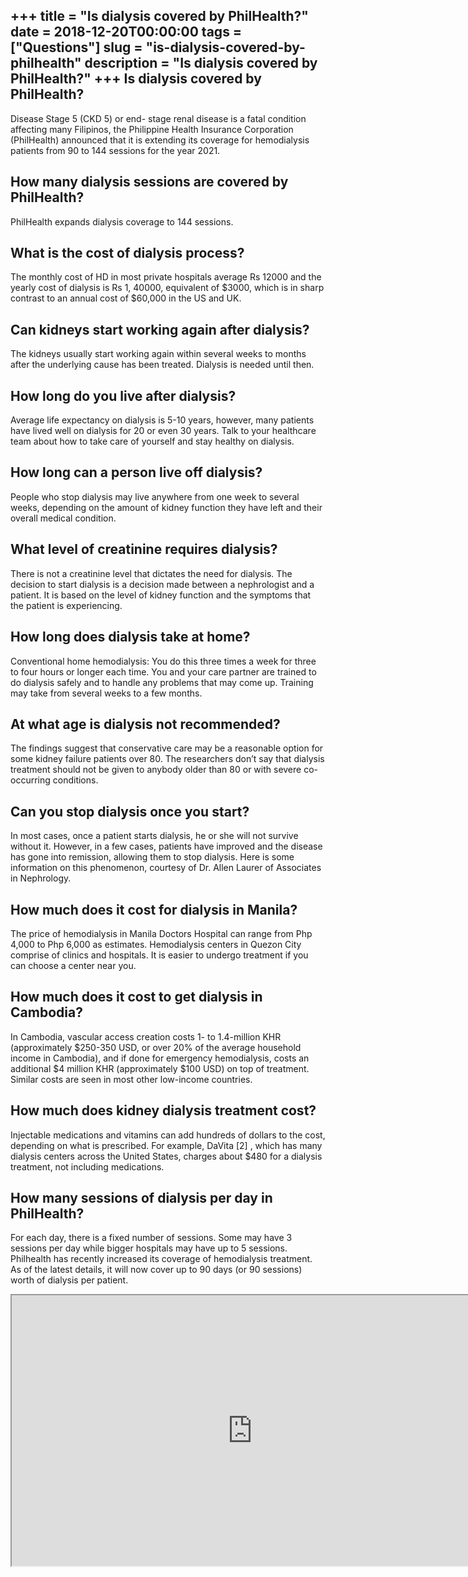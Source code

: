 +++
title = "Is dialysis covered by PhilHealth?"
date = 2018-12-20T00:00:00
tags = ["Questions"]
slug = "is-dialysis-covered-by-philhealth"
description = "Is dialysis covered by PhilHealth?"
+++
Is dialysis covered by PhilHealth?
----------------------------------

Disease Stage 5 (CKD 5) or end- stage renal disease is a fatal condition affecting many Filipinos, the Philippine Health Insurance Corporation (PhilHealth) announced that it is extending its coverage for hemodialysis patients from 90 to 144 sessions for the year 2021.

How many dialysis sessions are covered by PhilHealth?
-----------------------------------------------------

PhilHealth expands dialysis coverage to 144 sessions.

What is the cost of dialysis process?
-------------------------------------

The monthly cost of HD in most private hospitals average Rs 12000 and the yearly cost of dialysis is Rs 1, 40000, equivalent of $3000, which is in sharp contrast to an annual cost of $60,000 in the US and UK.

Can kidneys start working again after dialysis?
-----------------------------------------------

The kidneys usually start working again within several weeks to months after the underlying cause has been treated. Dialysis is needed until then.

How long do you live after dialysis?
------------------------------------

Average life expectancy on dialysis is 5-10 years, however, many patients have lived well on dialysis for 20 or even 30 years. Talk to your healthcare team about how to take care of yourself and stay healthy on dialysis.

How long can a person live off dialysis?
----------------------------------------

People who stop dialysis may live anywhere from one week to several weeks, depending on the amount of kidney function they have left and their overall medical condition.

What level of creatinine requires dialysis?
-------------------------------------------

There is not a creatinine level that dictates the need for dialysis. The decision to start dialysis is a decision made between a nephrologist and a patient. It is based on the level of kidney function and the symptoms that the patient is experiencing.

How long does dialysis take at home?
------------------------------------

Conventional home hemodialysis: You do this three times a week for three to four hours or longer each time. You and your care partner are trained to do dialysis safely and to handle any problems that may come up. Training may take from several weeks to a few months.

At what age is dialysis not recommended?
----------------------------------------

The findings suggest that conservative care may be a reasonable option for some kidney failure patients over 80. The researchers don’t say that dialysis treatment should not be given to anybody older than 80 or with severe co-occurring conditions.

Can you stop dialysis once you start?
-------------------------------------

In most cases, once a patient starts dialysis, he or she will not survive without it. However, in a few cases, patients have improved and the disease has gone into remission, allowing them to stop dialysis. Here is some information on this phenomenon, courtesy of Dr. Allen Laurer of Associates in Nephrology.

How much does it cost for dialysis in Manila?
---------------------------------------------

The price of hemodialysis in Manila Doctors Hospital can range from Php 4,000 to Php 6,000 as estimates. Hemodialysis centers in Quezon City comprise of clinics and hospitals. It is easier to undergo treatment if you can choose a center near you.

How much does it cost to get dialysis in Cambodia?
--------------------------------------------------

In Cambodia, vascular access creation costs 1- to 1.4-million KHR (approximately $250-350 USD, or over 20% of the average household income in Cambodia), and if done for emergency hemodialysis, costs an additional $4 million KHR (approximately $100 USD) on top of treatment. Similar costs are seen in most other low-income countries.

How much does kidney dialysis treatment cost?
---------------------------------------------

Injectable medications and vitamins can add hundreds of dollars to the cost, depending on what is prescribed. For example, DaVita \[2\] , which has many dialysis centers across the United States, charges about $480 for a dialysis treatment, not including medications.

How many sessions of dialysis per day in PhilHealth?
----------------------------------------------------

For each day, there is a fixed number of sessions. Some may have 3 sessions per day while bigger hospitals may have up to 5 sessions. Philhealth has recently increased its coverage of hemodialysis treatment. As of the latest details, it will now cover up to 90 days (or 90 sessions) worth of dialysis per patient.

<iframe allow="accelerometer; autoplay; clipboard-write; encrypted-media; gyroscope; picture-in-picture" allowfullscreen="" class="__youtube_prefs__  epyt-is-override  no-lazyload" data-no-lazy="1" data-origheight="433" data-origwidth="770" data-skipgform_ajax_framebjll="" height="433" id="_ytid_70239" loading="lazy" src="https://www.youtube.com/embed/LxxkrPPmL9Q?enablejsapi=1&autoplay=0&cc_load_policy=0&cc_lang_pref=&iv_load_policy=1&loop=0&modestbranding=0&rel=1&fs=1&playsinline=0&autohide=2&theme=dark&color=red&controls=1&" title="YouTube player" width="770"></iframe>